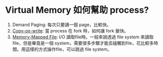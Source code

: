 # Virtual Memory 如何幫助 process?

1. Demand Paging: 每次只要讀一個 page，比較快。
2. [Copy-on-write](https://www.notion.so/Copy-on-Write-717b49f907aa460ab0c6e68e66054c74): 當 process 在 fork 時，如何讓 fork 變快。 
3. [Memory-Mapped File](https://www.notion.so/Memory-Mapped-File-1908c2d6c9b84e03ada2ae1a9c68a8da): I/O 讀取file時。一般來說透過 file system 來讀取file，但是畢竟是一個 system，需要很多步驟才能去碰觸到file，花比較多時間。用這樣的方式操作file，可以跳過 file system。